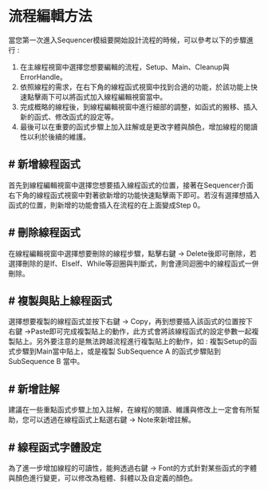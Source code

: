 # 流程編輯方法

當您第一次進入Sequencer模組要開始設計流程的時候，可以參考以下的步驟進行 :

1. 在主線程視窗中選擇您想要編輯的流程，Setup、Main、Cleanup與ErrorHandle。
2. 依照線程的需求，在右下角的線程函式視窗中找到合適的功能，於該功能上快速點擊兩下可以將函式加入線程編輯視窗當中。
3. 完成概略的線程後，到線程編輯視窗中進行細部的調整，如函式的搬移、插入新的函式、修改函式的設定等。
4. 最後可以在重要的函式步驟上加入註解或是更改字體與顏色，增加線程的閱讀性以利於後續的維護。

## \# 新增線程函式

首先到線程編輯視窗中選擇您想要插入線程函式的位置，接著在Sequencer介面右下角的線程函式視窗中對著欲新增的功能快速點擊兩下即可。若沒有選擇想插入函式的位置，則新增的功能會插入在流程的在上面變成Step 0。

## \# 刪除線程函式

在線程編輯視窗中選擇想要刪除的線程步驟，點擊右鍵 -&gt; Delete後即可刪除，若選擇刪除的是If、ElseIf、While等迴圈與判斷式，則會連同迴圈中的線程函式一併刪除。

## \# 複製與貼上線程函式

選擇想要複製的線程函式並按下右鍵 -&gt; Copy，再到想要插入該函式的位置按下右鍵 -&gt;Paste即可完成複製貼上的動作，此方式會將該線程函式的設定參數一起複製貼上。另外要注意的是無法跨越流程進行複製貼上的動作，如 : 複製Setup的函式步驟到Main當中貼上，或是複製 SubSequence A 的函式步驟貼到 SubSequence B 當中。

## \# 新增註解

建議在一些重點函式步驟上加入註解，在線程的閱讀、維護與修改上一定會有所幫助，您可以透過在線程函式上點選右鍵 -&gt; Note來新增註解。

## \# 線程函式字體設定

為了進一步增加線程的可讀性，能夠透過右鍵 -&gt; Font的方式針對某些函式的字體與顏色進行變更，可以修改為粗體、斜體以及自定義的顏色。


